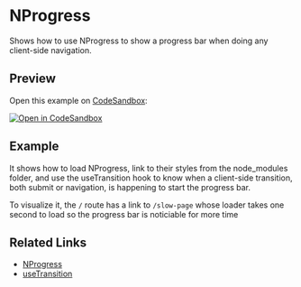 # NProgress

Shows how to use NProgress to show a progress bar when doing any client-side navigation.

## Preview

Open this example on [CodeSandbox](https://codesandbox.com):

[![Open in CodeSandbox](https://codesandbox.io/static/img/play-codesandbox.svg)](https://codesandbox.io/s/github/remix-run/remix/tree/main/examples/nprogress)

## Example

It shows how to load NProgress, link to their styles from the node_modules folder, and use the useTransition hook to know when a client-side transition, both submit or navigation, is happening to start the progress bar.

To visualize it, the `/` route has a link to `/slow-page` whose loader takes one second to load so the progress bar is noticiable for more time

## Related Links

- [NProgress](https://ricostacruz.com/nprogress/)
- [useTransition](https://remix.run/docs/en/v1/api/remix#usetransition)
